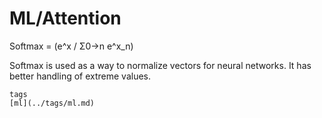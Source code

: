 # ML/Attention

Softmax = (e^x / Σ0->n e^x_n)

Softmax is used as a way to normalize vectors for neural networks. It has
better handling of extreme values.


```
tags
[ml](../tags/ml.md)

```

